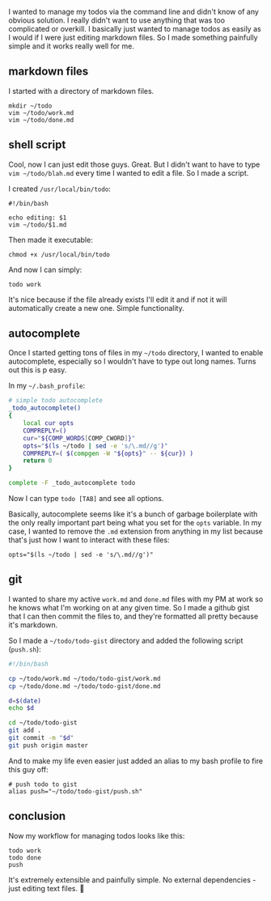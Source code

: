 I wanted to manage my todos via the command line and didn't
know of any obvious solution. I really didn't want to use
anything that was too complicated or overkill. I basically
just wanted to manage todos as easily as I would if I were
just editing markdown files. So I made something painfully
simple and it works really well for me.

## markdown files

I started with a directory of markdown files.

```
mkdir ~/todo
vim ~/todo/work.md
vim ~/todo/done.md
```

## shell script

Cool, now I can just edit those guys. Great. But I didn't
want to have to type `vim ~/todo/blah.md` every time I
wanted to edit a file. So I made a script.

I created `/usr/local/bin/todo`:

```
#!/bin/bash

echo editing: $1
vim ~/todo/$1.md
```

Then made it executable:

```
chmod +x /usr/local/bin/todo
```

And now I can simply:

```
todo work
```

It's nice because if the file already exists I'll edit it
and if not it will automatically create a new one. Simple
functionality.

## autocomplete

Once I started getting tons of files in my `~/todo`
directory, I wanted to enable autocomplete, especially so I
wouldn't have to type out long names. Turns out this is p
easy.

In my `~/.bash_profile`:

```bash
# simple todo autocomplete
_todo_autocomplete()
{
    local cur opts
    COMPREPLY=()
    cur="${COMP_WORDS[COMP_CWORD]}"
    opts="$(ls ~/todo | sed -e 's/\.md//g')"
    COMPREPLY=( $(compgen -W "${opts}" -- ${cur}) )
    return 0
}

complete -F _todo_autocomplete todo
```

Now I can type `todo [TAB]` and see all options.

Basically, autocomplete seems like it's a bunch of garbage
boilerplate with the only really important part being what
you set for the `opts` variable. In my case, I wanted to
remove the `.md` extension from anything in my list because
that's just how I want to interact with these files:

```
opts="$(ls ~/todo | sed -e 's/\.md//g')"
```

## git

I wanted to share my active `work.md` and `done.md` files
with my PM at work so he knows what I'm working on at any
given time. So I made a github gist that I can then commit
the files to, and they're formatted all pretty because it's
markdown.

So I made a `~/todo/todo-gist` directory and added the
following script (`push.sh`):

```bash
#!/bin/bash

cp ~/todo/work.md ~/todo/todo-gist/work.md
cp ~/todo/done.md ~/todo/todo-gist/done.md

d=$(date)
echo $d

cd ~/todo/todo-gist
git add .
git commit -m "$d"
git push origin master
```

And to make my life even easier just added an alias to my
bash profile to fire this guy off:

```
# push todo to gist
alias push="~/todo/todo-gist/push.sh"
```

## conclusion

Now my workflow for managing todos looks like this:

```
todo work
todo done
push
```

It's extremely extensible and painfully simple. No external
dependencies - just editing text files. 🙏












